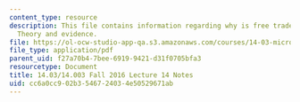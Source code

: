 ```yaml
---
content_type: resource
description: This file contains information regarding why is free trade controversial?
  Theory and evidence.
file: https://ol-ocw-studio-app-qa.s3.amazonaws.com/courses/14-03-microeconomic-theory-and-public-policy-fall-2016/cc6a0cc902b3546724034e50529671ab_MIT14_03F16_lec14.pdf
file_type: application/pdf
parent_uid: f27a70b4-7bee-6919-9421-d31f0705bfa3
resourcetype: Document
title: 14.03/14.003 Fall 2016 Lecture 14 Notes
uid: cc6a0cc9-02b3-5467-2403-4e50529671ab
---
```

